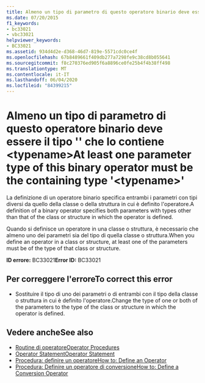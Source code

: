 ```yaml
---
title: Almeno un tipo di parametro di questo operatore binario deve essere il tipo '' che lo contiene <typename>
ms.date: 07/20/2015
f1_keywords:
- bc33021
- vbc33021
helpviewer_keywords:
- BC33021
ms.assetid: 934d4d2e-d368-46d7-819e-5571cdc0ce4f
ms.openlocfilehash: 67b8489661f409db277a7298fe9c38cd8b055641
ms.sourcegitcommit: f8c270376ed905f6a8896ce0fe25b4f4b38ff498
ms.translationtype: MT
ms.contentlocale: it-IT
ms.lasthandoff: 06/04/2020
ms.locfileid: "84399215"
---
```

# <a name="at-least-one-parameter-type-of-this-binary-operator-must-be-the-containing-type-typename"></a><span data-ttu-id="429ed-102">Almeno un tipo di parametro di questo operatore binario deve essere il tipo '' che lo contiene \<typename></span><span class="sxs-lookup"><span data-stu-id="429ed-102">At least one parameter type of this binary operator must be the containing type '\<typename>'</span></span>
<span data-ttu-id="429ed-103">La definizione di un operatore binario specifica entrambi i parametri con tipi diversi da quello della classe o della struttura in cui è definito l'operatore.</span><span class="sxs-lookup"><span data-stu-id="429ed-103">A definition of a binary operator specifies both parameters with types other than that of the class or structure in which the operator is defined.</span></span>  
  
 <span data-ttu-id="429ed-104">Quando si definisce un operatore in una classe o struttura, è necessario che almeno uno dei parametri sia del tipo di quella classe o struttura.</span><span class="sxs-lookup"><span data-stu-id="429ed-104">When you define an operator in a class or structure, at least one of the parameters must be of the type of that class or structure.</span></span>  
  
 <span data-ttu-id="429ed-105">**ID errore:** BC33021</span><span class="sxs-lookup"><span data-stu-id="429ed-105">**Error ID:** BC33021</span></span>  
  
## <a name="to-correct-this-error"></a><span data-ttu-id="429ed-106">Per correggere l'errore</span><span class="sxs-lookup"><span data-stu-id="429ed-106">To correct this error</span></span>  
  
- <span data-ttu-id="429ed-107">Sostituire il tipo di uno dei parametri o di entrambi con il tipo della classe o struttura in cui è definito l'operatore.</span><span class="sxs-lookup"><span data-stu-id="429ed-107">Change the type of one or both of the parameters to the type of the class or structure in which the operator is defined.</span></span>  
  
## <a name="see-also"></a><span data-ttu-id="429ed-108">Vedere anche</span><span class="sxs-lookup"><span data-stu-id="429ed-108">See also</span></span>

- [<span data-ttu-id="429ed-109">Routine di operatore</span><span class="sxs-lookup"><span data-stu-id="429ed-109">Operator Procedures</span></span>](../programming-guide/language-features/procedures/operator-procedures.md)
- [<span data-ttu-id="429ed-110">Operator Statement</span><span class="sxs-lookup"><span data-stu-id="429ed-110">Operator Statement</span></span>](../language-reference/statements/operator-statement.md)
- [<span data-ttu-id="429ed-111">Procedura: definire un operatore</span><span class="sxs-lookup"><span data-stu-id="429ed-111">How to: Define an Operator</span></span>](../programming-guide/language-features/procedures/how-to-define-an-operator.md)
- [<span data-ttu-id="429ed-112">Procedura: Definire un operatore di conversione</span><span class="sxs-lookup"><span data-stu-id="429ed-112">How to: Define a Conversion Operator</span></span>](../programming-guide/language-features/procedures/how-to-define-a-conversion-operator.md)
